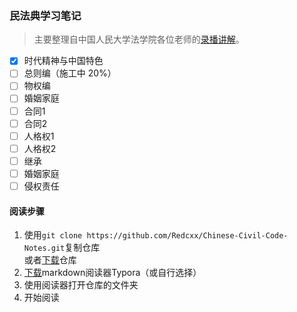 ### 民法典学习笔记

> 主要整理自中国人民大学法学院各位老师的[录播讲解](https://www.bilibili.com/video/BV1Zp4y1D7oq)。

- [x] 时代精神与中国特色
- [ ] 总则编（施工中 20%）
- [ ] 物权编
- [ ] 婚姻家庭
- [ ] 合同1
- [ ] 合同2
- [ ] 人格权1
- [ ] 人格权2
- [ ] 继承
- [ ] 婚姻家庭
- [ ] 侵权责任

#### 阅读步骤
1. 使用`git clone https://github.com/Redcxx/Chinese-Civil-Code-Notes.git`复制仓库<br>
   或者[下载](https://github.com/Redcxx/Chinese-Civil-Code-Notes/archive/master.zip)仓库
2. [下载](https://typora.io/#download)markdown阅读器Typora（或自行选择）
3. 使用阅读器打开仓库的文件夹
4. 开始阅读
